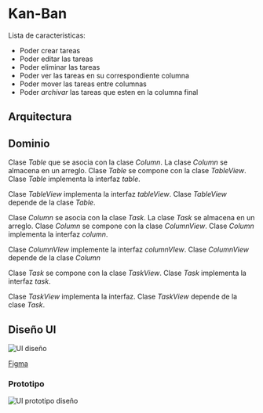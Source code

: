 # Kan-Ban

Lista de caracteristicas:

* Poder crear tareas
* Poder editar las tareas
* Poder eliminar las tareas 
* Poder ver las tareas en su correspondiente columna
* Poder mover las tareas entre columnas
* Poder *archivar* las tareas que esten en la columna final  

## Arquitectura

## Dominio

Clase *Table* que se asocia con la clase *Column*. La clase *Column* se almacena en un arreglo.
Clase *Table* se compone con la clase *TableView*.
Clase *Table* implementa la interfaz *table*.

Clase *TableView* implementa la interfaz *tableView*.
Clase *TableView* depende de la clase *Table*.

Clase *Column* se asocia con la clase *Task*. La clase *Task* se almacena en un arreglo.
Clase *Column* se compone con la clase *ColumnView*.
Clase *Column* implementa la interfaz *column*.

Clase *ColumnVIew* implemente la interfaz *columnVIew*.
Clase *ColumnView* depende de la clase *Column*

Clase *Task* se compone con la clase *TaskView*.
Clase *Task* implementa la interfaz *task*.

Clase *TaskView* implementa la interfaz.
Clase *TaskView* depende de la clase *Task*.

## Diseño UI

![UI diseño](https://i.postimg.cc/QdbBwTm2/Kan-Ban-Desing.png)

[Figma](https://www.figma.com/file/0kf41Bkdv5guhAoJBRkgAn/Kan-Ban?type=design&node-id=1%3A5&t=9FKY6mhJblsCZ5iF-1)

### Prototipo

![UI prototipo diseño](https://i.postimg.cc/zvwMtxHC/Kan-Ban-Prototipe.png)